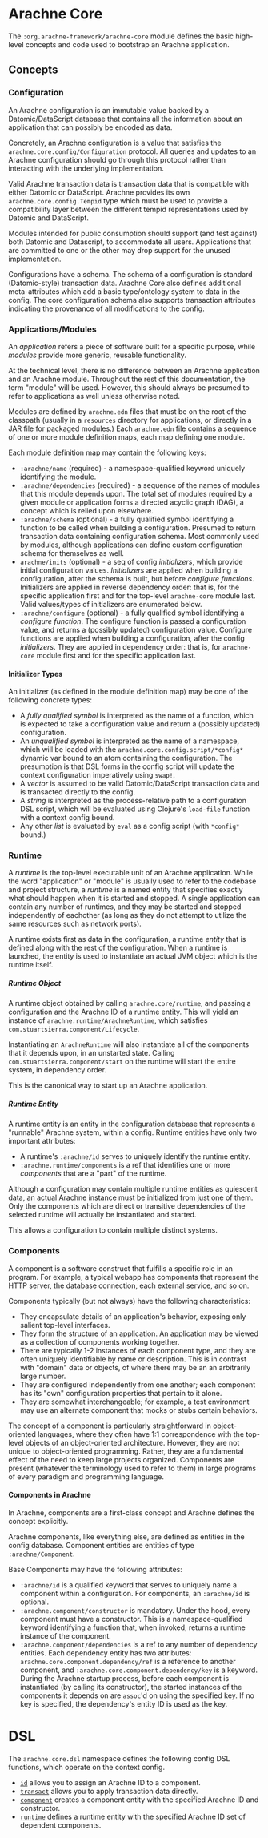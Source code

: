 <h1>Arachne Core</h1>

The `:org.arachne-framework/arachne-core` module defines the basic high-level concepts and code used to bootstrap an Arachne application.

## Concepts

### Configuration

An Arachne configuration is an immutable value backed by a Datomic/DataScript database that contains all the information about an application that can possibly be encoded as data.

Concretely, an Arachne configuration is a value that satisfies the `arachne.core.config/Configuration` protocol. All queries and updates to an Arachne configuration should go through this protocol rather than interacting with the underlying implementation.

Valid Arachne transaction data is transaction data that is compatible with either Datomic or DataScript. Arachne provides its own `arachne.core.config.Tempid` type which must be used to provide a compatibility layer between the different tempid representations used by Datomic and DataScript.

Modules intended for public consumption should support (and test against) both Datomic and Datascript, to accommodate all users. Applications that are committed to one or the other may drop support for the unused implementation.

Configurations have a schema. The schema of a configuration is standard (Datomic-style) transaction data. Arachne Core also defines additional meta-attributes which add a basic type/ontology system to data in the config. The core configuration schema also supports transaction attributes indicating the provenance of all modifications to the config.


### Applications/Modules

An _application_ refers a piece of software built for a specific purpose, while _modules_ provide more generic, reusable functionality.

At the technical level, there is no difference between an Arachne application and an Arachne module. Throughout the rest of this documentation, the term "module" will be used. However, this should always be presumed to refer to applications as well unless otherwise noted.

Modules are defined by `arachne.edn` files that must be on the root of the classpath (usually in a `resources` directory for applications, or directly in a JAR file for packaged modules.) Each `arachne.edn` file contains a sequence of one or more module definition maps, each map defining one module.

Each module definition map may contain the following keys:

- `:arachne/name` (required) - a namespace-qualified keyword uniquely identifying the module.
- `:arachne/dependencies` (required) - a sequence of the names of modules that this module depends upon. The total set of modules required by a given module or application forms a directed acyclic graph (DAG), a concept which is relied upon elsewhere.
- `:arachne/schema` (optional) - a fully qualified symbol identifying a function to be called when building a configuration. Presumed to return  transaction data containing configuration schema. Most commonly used by modules, although applications can define custom configuration schema for themselves as well.
- `arachne/inits` (optional) - a seq of config _initializers_, which provide initial configuration values. _Initializers_ are applied when building a configuration, after the schema is built, but before _configure functions_. Initializers are applied in reverse dependency order: that is, for the specific application first and for the top-level `arachne-core` module last. Valid values/types of initializers are enumerated below.
- `:arachne/configure` (optional) - a fully qualified symbol identifying a *configure function*. The configure function is passed a configuration value, and returns a (possibly updated) configuration value. Configure functions are applied when building a configuration, after the config _initializers_. They are applied in dependency order: that is, for `arachne-core` module first and for the specific application last.

#### Initializer Types

An initializer (as defined in the module definition map) may be one of the following concrete types:

- A _fully qualified symbol_ is interpreted as the name of a function, which is expected to take a configuration value and return a (possibly updated) configuration.
- An _unqualified symbol_ is interpreted as the name of a namespace, which will be loaded with the `arachne.core.config.script/*config*` dynamic var bound to an atom containing the configuration. The presumption is that DSL forms in the config script will update the context configuration imperatively using `swap!`.
- A _vector_ is assumed to be valid Datomic/DataScript transaction data and is transacted directly to the config.
- A _string_ is interpreted as the process-relative path to a configuration DSL script, which will be evaluated using Clojure's `load-file` function with a context config bound.
- Any other _list_ is evaluated by `eval` as a config script (with `*config*` bound.)

### Runtime

A _runtime_ is the top-level executable unit of an Arachne application. While the word "application" or "module" is usually used to refer to the codebase and project structure, a _runtime_ is a named entity that specifies exactly what should happen when it is started and stopped. A single application can contain any number of runtimes, and they may be started and stopped independently of eachother (as long as they do not attempt to utilize the same resources such as network ports).

A runtime exists first as data in the configuration, a runtime _entity_ that is defined along with the rest of the configuration. When a runtime is launched, the entity is used to instantiate an actual JVM object which is the runtime itself.

##### Runtime Object

A runtime object obtained by calling `arachne.core/runtime`, and passing a configuration and the Arachne ID of a runtime entity. This will yield an instance of `arachne.runtime/ArachneRuntime`, which satisfies `com.stuartsierra.component/Lifecycle`.

Instantiating an `ArachneRuntime` will also instantiate all of the components that it depends upon, in an unstarted state. Calling `com.stuartsierra.component/start` on the runtime will start the entire system, in dependency order.

This is the canonical way to start up an Arachne application.

##### Runtime Entity

A runtime entity is an entity in the configuration database that represents a "runnable" Arachne system, within a config. Runtime entities have only two important attributes:

- A runtime's `:arachne/id` serves to uniquely identify the runtime entity.
- `:arachne.runtime/components` is a ref that identifies one or more _components_ that are a "part" of the runtime.

Although a configuration may contain multiple runtime entities as quiescent data, an actual Arachne instance must be initialized from just one of them. Only the components which are direct or transitive dependencies of the selected runtime will actually be instantiated and started.

This allows a configuration to contain multiple distinct systems.

### Components

A component is a software construct that fulfills a specific role in an program. For example, a typical webapp has components that represent the HTTP server, the database connection, each external service, and so on.

Components typically (but not always) have the following characteristics:

 - They encapsulate details of an application's behavior, exposing only salient top-level interfaces.
 - They form the structure of an application. An application may be viewed as a collection of components working together.
 - There are typically 1-2 instances of each component type, and they are often uniquely identifiable by name or description. This is in contrast with "domain" data or objects, of where there may be an an arbitrarily large number.
 - They are configured independently from one another; each component has its "own" configuration properties that pertain to it alone.
 - They are somewhat interchangeable; for example, a test environment may use an alternate component that mocks or stubs certain behaviors.

The concept of a component is particularly straightforward in object-oriented languages, where they often have 1:1 correspondence with the top-level objects of an object-oriented architecture. However, they are not unique to object-oriented programming. Rather, they are a fundamental effect of the need to keep large projects organized. Components are present (whatever the terminology used to refer to them) in large programs of every paradigm and programming language.

#### Components in Arachne

In Arachne, components are a first-class concept and Arachne defines the concept explicitly.

Arachne components, like everything else, are defined as entities in the config database. Component entities are entities of type `:arachne/Component`.

Base Components may have the following attributes:

- `:arachne/id` is a qualified keyword that serves to uniquely name a component within a configuration. For components, an `:arachne/id` is optional.
- `:arachne.component/constructor` is mandatory. Under the hood, every component must have a constructor. This is a namespace-qualified keyword identifying a function that, when invoked, returns a runtime instance of the component.
- `:arachne.component/dependencies` is a ref to any number of dependency entities. Each dependency entity has two attributes: `arachne.core.component.dependency/ref` is a reference to another component, and `:arachne.core.component.dependency/key` is a keyword. During the Arachne startup process, before each component is instantiated (by calling its constructor), the started instances of the components it depends on are `assoc`'d on using the specified key. If no key is specified, the dependency's entity ID is used as the key.

# DSL

The `arachne.core.dsl` namespace defines the following config DSL functions, which operate on the context config.

- [`id`](../api/arachne.core.dsl.html#var-id) allows you to assign an Arachne ID to a component.
- [`transact`](../api/arachne.core.dsl.html#var-transact) allows you to apply transaction data directly.
- [`component`](../api/arachne.core.dsl.html#var-component) creates a component entity with the specified Arachne ID and constructor.
- [`runtime`](../api/arachne.core.dsl.html#var-runtime) defines a runtime entity with the specified Arachne ID set of dependent components.
